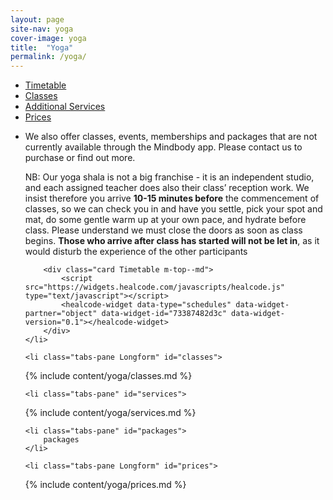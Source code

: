 ```yaml
---
layout: page
site-nav: yoga
cover-image: yoga
title:  "Yoga"
permalink: /yoga/
---
```



<div class="tabs-wrapper m-top--md">
	<ul class="tabs">
		<li class="tabs-listItem active">
			<a class="tabs-link" href="#timetable">Timetable</a>
		</li>
		<li class="tabs-listItem">
			<a class="tabs-link" href="#classes">Classes</a>
		</li>
		<li class="tabs-listItem">
			<a class="tabs-link" href="#services">Additional Services</a>
		</li>
		<li class="tabs-listItem">
			<a class="tabs-link" href="#prices">Prices</a>
		</li>
	</ul>
</div>
<ul class="tabs-content">
	<li class="tabs-pane active" id="timetable">
		<p>
			We also offer classes, events, memberships and packages that are not currently available through the Mindbody app. Please contact us to purchase or find out more.
		</p>
		<p>
			NB: Our yoga shala is not a big franchise - it is an independent studio, and each assigned teacher does also their class’ reception work. We insist therefore you arrive <strong>10-15 minutes before</strong> the commencement of classes, so we can check you in and have you settle, pick your spot and mat, do some gentle warm up at your own pace, and hydrate before class. Please understand we must close the doors as soon as class begins. <strong>Those who arrive after class has started will not be let in</strong>, as it would disturb the experience of the other participants
		</p>
		
		<div class="card Timetable m-top--md">
			<script src="https://widgets.healcode.com/javascripts/healcode.js" type="text/javascript"></script>
			<healcode-widget data-type="schedules" data-widget-partner="object" data-widget-id="73387482d3c" data-widget-version="0.1"></healcode-widget>
		</div>
	</li>

	<li class="tabs-pane Longform" id="classes">
<div class="Longform Longform--blogpost" markdown="1">
{% include content/yoga/classes.md %}
</div>
	</li>

	<li class="tabs-pane" id="services">
<div class="Longform Longform--blogpost" markdown="1">
{% include content/yoga/services.md %}
</div>
	</li>

	<li class="tabs-pane" id="packages">
		packages
	</li>

	<li class="tabs-pane Longform" id="prices">
<div class="Longform Longform--blogpost" markdown="1">
{% include content/yoga/prices.md %}
</div>
	</li>
</ul>



